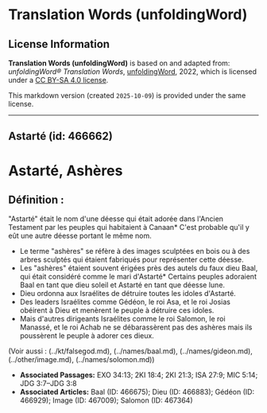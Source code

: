# Translation Words (unfoldingWord)

## License Information

**Translation Words (unfoldingWord)** is based on and adapted from: _unfoldingWord® Translation Words_, [unfoldingWord](https://unfoldingword.org/utw), 2022, which is licensed under a [CC BY-SA 4.0 license](https://creativecommons.org/licenses/by-sa/4.0/legalcode.en).

This markdown version (created `2025-10-09`) is provided under the same license.



--------------------------------

## Astarté (id: 466662)

Astarté, Ashères
================

Définition :
------------

"Astarté" était le nom d'une déesse qui était adorée dans l'Ancien Testament par les peuples qui habitaient à Canaan\* C'est probable qu'il y eût une autre déesse portant le même nom.

* Le terme "ashères" se réfère à des images sculptées en bois ou à des arbres sculptés qui étaient fabriqués pour représenter cette déesse.
* Les "ashères" étaient souvent érigées près des autels du faux dieu Baal, qui était considéré comme le mari d'Astarté\* Certains peuples adoraient Baal en tant que dieu soleil et Astarté en tant que déesse lune.
* Dieu ordonna aux Israélites de détruire toutes les idoles d'Astarté.
* Des leaders Israélites comme Gédéon, le roi Asa, et le roi Josias obéirent à Dieu et menèrent le peuple à détruire ces idoles.
* Mais d'autres dirigeants Israélites comme le roi Salomon, le roi Manassé, et le roi Achab ne se débarassèrent pas des ashères mais ils poussèrent le peuple à adorer ces dieux.

(Voir aussi : (../kt/falsegod.md), (../names/baal.md), (../names/gideon.md), (../other/image.md), (../names/solomon.md))

* **Associated Passages:** EXO 34:13; 2KI 18:4; 2KI 21:3; ISA 27:9; MIC 5:14; JDG 3:7–JDG 3:8
* **Associated Articles:** Baal (ID: 466675); Dieu (ID: 466883); Gédéon (ID: 466929); Image (ID: 467009); Salomon (ID: 467364)

